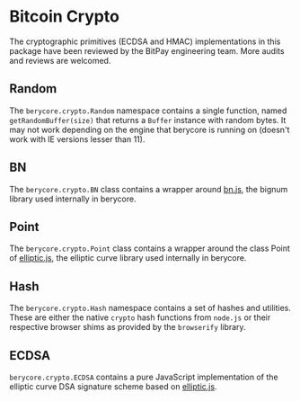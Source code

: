 # Bitcoin Crypto
The cryptographic primitives (ECDSA and HMAC) implementations in this package have been reviewed by the BitPay engineering team. More audits and reviews are welcomed.

## Random
The `berycore.crypto.Random` namespace contains a single function, named `getRandomBuffer(size)` that returns a `Buffer` instance with random bytes. It may not work depending on the engine that berycore is running on (doesn't work with IE versions lesser than 11).

## BN
The `berycore.crypto.BN` class contains a wrapper around [bn.js](https://github.com/indutny/bn.js), the bignum library used internally in berycore.

## Point
The `berycore.crypto.Point` class contains a wrapper around the class Point of [elliptic.js](https://github.com/indutny/elliptic), the elliptic curve library used internally in berycore.

## Hash
The `berycore.crypto.Hash` namespace contains a set of hashes and utilities. These are either the native `crypto` hash functions from `node.js` or their respective browser shims as provided by the `browserify` library.

## ECDSA
`berycore.crypto.ECDSA` contains a pure JavaScript implementation of the elliptic curve DSA signature scheme based on [elliptic.js](https://github.com/indutny/elliptic).

